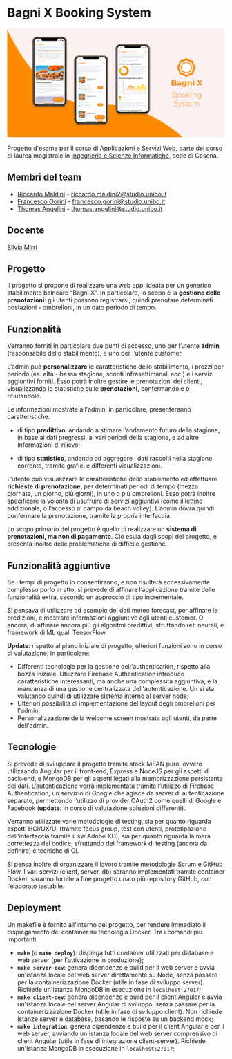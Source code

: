 # Bagni X Booking System
![Contribution guidelines for this project](docs/assets/github-banner.png)

Progetto d'esame per il corso di [Applicazioni e Servizi Web](https://www.unibo.it/it/didattica/insegnamenti/insegnamento/2020/412604), parte del corso di laurea magistrale in [Ingegneria e Scienze Informatiche](https://corsi.unibo.it/magistrale/IngegneriaScienzeInformatiche), sede di Cesena.

## Membri del team
 - [Riccardo Maldini](https://github.com/maldins46) - [riccardo.maldini2@studio.unibo.it](riccardo.maldini2@studio.unibo.it)
 - [Francesco Gorini](https://github.com/francescogorini) - [francesco.gorini@studio.unibo.it](francesco.gorini@studio.unibo.it)
 - [Thomas Angelini](https://github.com/ThomasAngeliniUnibo) - [thomas.angelini@studio.unibo.it](thomas.angelini@studio.unibo.it)
    
## Docente 
[Silvia Mirri](https://www.unibo.it/sitoweb/silvia.mirri)
 
## Progetto
Il progetto si propone di realizzare una web app, ideata per un generico stabilimento balneare “Bagni X”. In particolare, lo scopo è la **gestione delle prenotazioni**: gli utenti possono registrarsi, quindi prenotare determinati postazioni - ombrelloni, in un dato periodo di tempo.

## Funzionalità
Verranno forniti in particolare due punti di accesso, uno per l’utente **admin** (responsabile dello stabilimento), e uno per l’utente customer.

L’admin può **personalizzare** le caratteristiche dello stabilimento, i prezzi per periodo (es. alta - bassa stagione, sconti infrasettimanali ecc.) e i servizi aggiuntivi forniti. Esso potrà inoltre gestire le prenotazioni dei clienti, visualizzando le statistiche sulle **prenotazioni**, confermandole o rifiutandole. 

Le informazioni mostrate all'admin, in particolare, presenteranno caratteristiche:

 - di tipo **predittivo**, andando a stimare l’andamento futuro della stagione, in base ai dati pregressi, ai vari periodi della stagione, e ad altre informazioni di rilievo;

 - di tipo **statistico**, andando ad aggregare i dati raccolti nella stagione corrente, tramite grafici e differenti visualizzazioni.

L’utente può visualizzare le caratteristiche dello stabilimento ed effettuare **richieste di prenotazione**, per determinati periodi di tempo (mezza giornata, un giorno, più giorni), in uno o più ombrelloni. Esso potrà inoltre specificare la volontà di usufruire di servizi aggiuntivi (come il lettino addizionale, o l’accesso al campo da beach volley). L’admin dovrà quindi confermare la prenotazione, tramite la propria interfaccia.

Lo scopo primario del progetto è quello di realizzare un **sistema di prenotazioni, ma non di pagamento**. Ciò esula dagli scopi del progetto, e presenta inoltre delle problematiche di difficile gestione.

## Funzionalità aggiuntive
Se i tempi di progetto lo consentiranno, e non risulterà eccessivamente complesso porlo in atto, si prevede di affinare l’applicazione tramite delle funzionalità extra, secondo un approccio di tipo incrementale. 

Si pensava di utilizzare ad esempio dei dati meteo forecast, per affinare le predizioni, e mostrare informazioni aggiuntive agli utenti customer. O ancora, di affinare ancora più gli algoritmi predittivi, sfruttando reti neurali, e framework di ML quali TensorFlow.

**Update**: rispetto al piano iniziale di progetto, ulteriori funzioni sono in corso di valutazione; in particolare:
 - Differenti tecnologie per la gestione dell'authentication, rispetto alla bozza iniziale. Utilizzare Firebase Authentication introduce caratteristiche interessanti, ma anche una complessità aggiuntiva, e la mancanza di una gestione centralizzata dell'autenticazione. Un si sta valutando quindi di utilizzare sistema interno al server node;
 - Ulteriori possibilità di implementazione del layout degli ombrelloni per l'admin;
 - Personalizzazione della welcome screen mostrata agli utenti, da parte dell'admin.

## Tecnologie
Si prevede di sviluppare il progetto tramite stack MEAN puro, ovvero utilizzando Angular per il front-end, Express e NodeJS per gli aspetti di back-end, e MongoDB per gli aspetti legati alla memorizzazione persistente dei dati. L’autenticazione verrà implementata tramite l’utilizzo di Firebase Authentication, un servizio di Google che agisce da server di autenticazione separato, permettendo l’utilizzo di provider OAuth2 come quelli di Google e Facebook (**update**: in corso di valutazione soluzioni differenti). 

Verranno utilizzate varie metodologie di testing, sia per quanto riguarda aspetti HCI/UX/UI (tramite focus group, test con utenti, prototipazione dell'interfaccia tramite il sw Adobe XD), sia per quanto riguarda la mera correttezza del codice, sfruttando dei framework di testing (ancora da definire) e tecniche di CI.

Si pensa inoltre di organizzare il lavoro tramite metodologie Scrum e GitHub Flow. I vari servizi (client, server, db) saranno implementati tramite container Docker, saranno fornite a fine progetto una o più repository GitHub, con l’elaborato testabile.

## Deployment
Un makefile è fornito all'interno del progetto, per rendere immediato il dispiegamento dei container su tecnologia Docker. Tra i comandi più importanti:
- **`make`** (o **`make deploy`**): dispiega tutti container utilizzati per database e web server (per l'attivazione in produzione);
- **`make server-dev`**: genera dipendenze e build per il web server e avvia un'istanza locale del web server direttamente su Node, senza passare per la containerizzazione Docker (utile in fase di sviluppo server). Richiede un'istanza MongoDB in esecuzione in `localhost:27017`;
- **`make client-dev`**: genera dipendenze e build per il client Angular e avvia un'istanza locale del server Angular di sviluppo, senza passare per la containerizzazione Docker (utile in fase di sviluppo client). Non richiede istanze server e database, basando le risposte su un backend mock;
- **`make integration`**: genera dipendenze e build per il client Angular e per il web server, avviando un'istanza locale del web server comprensivo di client Angular (utile in fase di integrazione client-server). Richiede un'istanza MongoDB in esecuzione in `localhost:27017`;


